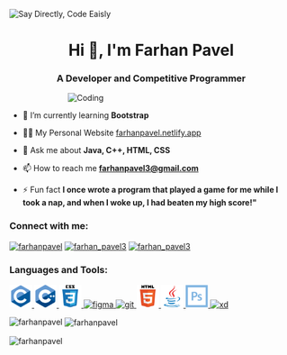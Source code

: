 ![Say Directly, Code Eaisly](https://user-images.githubusercontent.com/107743709/235600485-2823bb17-f794-4f6c-b444-2e601ae01034.png)
<h1 align="center">Hi 👋, I'm Farhan Pavel</h1>
<h3 align="center">A Developer and Competitive Programmer</h3>
<img align="right" alt="Coding" width="400" src="https://raw.githubusercontent.com/gist/MedRedha/fd8e2481bde2610c96b9aafde543879c/raw/88624e8d31c4295973dcb7c900dacf0edc0a6d99/coding.gif">


<p align="left"> <a href="https://twitter.com/" target="blank"><img src="https://img.shields.io/twitter/follow/?logo=twitter&style=for-the-badge" alt="" /></a> </p>

- 🌱 I’m currently learning **Bootstrap**

- 👨‍💻 My Personal Website [farhanpavel.netlify.app](farhanpavel.netlify.app)

- 💬 Ask me about **Java, C++, HTML, CSS**

- 📫 How to reach me **farhanpavel3@gmail.com**

- ⚡ Fun fact **I once wrote a program that played a game for me while I took a nap, and when I woke up, I had beaten my high score!"**

<h3 align="left">Connect with me:</h3>
<p align="left">
<a href="https://fb.com/farhanpavel" target="blank"><img align="center" src="https://raw.githubusercontent.com/rahuldkjain/github-profile-readme-generator/master/src/images/icons/Social/facebook.svg" alt="farhanpavel" height="30" width="40" /></a>
<a href="https://www.codechef.com/users/farhan_pavel3" target="blank"><img align="center" src="https://cdn.jsdelivr.net/npm/simple-icons@3.1.0/icons/codechef.svg" alt="farhan_pavel3" height="30" width="40" /></a>
<a href="https://codeforces.com/profile/farhan_pavel3" target="blank"><img align="center" src="https://raw.githubusercontent.com/rahuldkjain/github-profile-readme-generator/master/src/images/icons/Social/codeforces.svg" alt="farhan_pavel3" height="30" width="40" /></a>
</p>

<h3 align="left">Languages and Tools:</h3>
<p align="left"> <a href="https://www.cprogramming.com/" target="_blank" rel="noreferrer"> <img src="https://raw.githubusercontent.com/devicons/devicon/master/icons/c/c-original.svg" alt="c" width="40" height="40"/> </a> <a href="https://www.w3schools.com/cpp/" target="_blank" rel="noreferrer"> <img src="https://raw.githubusercontent.com/devicons/devicon/master/icons/cplusplus/cplusplus-original.svg" alt="cplusplus" width="40" height="40"/> </a> <a href="https://www.w3schools.com/css/" target="_blank" rel="noreferrer"> <img src="https://raw.githubusercontent.com/devicons/devicon/master/icons/css3/css3-original-wordmark.svg" alt="css3" width="40" height="40"/> </a> <a href="https://www.figma.com/" target="_blank" rel="noreferrer"> <img src="https://www.vectorlogo.zone/logos/figma/figma-icon.svg" alt="figma" width="40" height="40"/> </a> <a href="https://git-scm.com/" target="_blank" rel="noreferrer"> <img src="https://www.vectorlogo.zone/logos/git-scm/git-scm-icon.svg" alt="git" width="40" height="40"/> </a> <a href="https://www.w3.org/html/" target="_blank" rel="noreferrer"> <img src="https://raw.githubusercontent.com/devicons/devicon/master/icons/html5/html5-original-wordmark.svg" alt="html5" width="40" height="40"/> </a> <a href="https://www.java.com" target="_blank" rel="noreferrer"> <img src="https://raw.githubusercontent.com/devicons/devicon/master/icons/java/java-original.svg" alt="java" width="40" height="40"/> </a> <a href="https://www.photoshop.com/en" target="_blank" rel="noreferrer"> <img src="https://raw.githubusercontent.com/devicons/devicon/master/icons/photoshop/photoshop-line.svg" alt="photoshop" width="40" height="40"/> </a> <a href="https://www.adobe.com/products/xd.html" target="_blank" rel="noreferrer"> <img src="https://cdn.worldvectorlogo.com/logos/adobe-xd.svg" alt="xd" width="40" height="40"/> </a> </p>

<p><img align="left" src="https://github-readme-stats.vercel.app/api/top-langs?username=farhanpavel&&theme=blueberry&show_icons=true&locale=en&layout=compact" alt="farhanpavel" /></p>

<p>&nbsp;<img align="center" src="https://github-readme-stats.vercel.app/api?username=farhanpavel&&theme=blueberry&show_icons=true&locale=en" alt="farhanpavel" /></p>

<p><img align="center" src="https://github-readme-streak-stats.herokuapp.com/?user=farhanpavel&&theme=blueberry" alt="farhanpavel" /></p>
